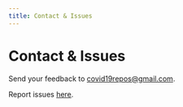 ```yaml
---
title: Contact & Issues
---
```


# Contact & Issues

Send your feedback to [covid19repos@gmail.com](mailto:covid19repos@gmail.com?subject=[covid19repos.com]).

Report issues [here](https://github.com/marcosmro/covid19-repos/issues).

 